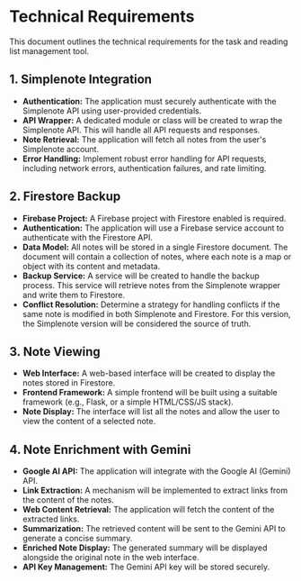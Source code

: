 # Technical Requirements

This document outlines the technical requirements for the task and reading list management tool.

## 1. Simplenote Integration

- **Authentication:** The application must securely authenticate with the Simplenote API using user-provided credentials.
- **API Wrapper:** A dedicated module or class will be created to wrap the Simplenote API. This will handle all API requests and responses.
- **Note Retrieval:** The application will fetch all notes from the user's Simplenote account.
- **Error Handling:** Implement robust error handling for API requests, including network errors, authentication failures, and rate limiting.

## 2. Firestore Backup

- **Firebase Project:** A Firebase project with Firestore enabled is required.
- **Authentication:** The application will use a Firebase service account to authenticate with the Firestore API.
- **Data Model:** All notes will be stored in a single Firestore document. The document will contain a collection of notes, where each note is a map or object with its content and metadata.
- **Backup Service:** A service will be created to handle the backup process. This service will retrieve notes from the Simplenote wrapper and write them to Firestore.
- **Conflict Resolution:** Determine a strategy for handling conflicts if the same note is modified in both Simplenote and Firestore. For this version, the Simplenote version will be considered the source of truth.

## 3. Note Viewing

- **Web Interface:** A web-based interface will be created to display the notes stored in Firestore.
- **Frontend Framework:** A simple frontend will be built using a suitable framework (e.g., Flask, or a simple HTML/CSS/JS stack).
- **Note Display:** The interface will list all the notes and allow the user to view the content of a selected note.

## 4. Note Enrichment with Gemini

- **Google AI API:** The application will integrate with the Google AI (Gemini) API.
- **Link Extraction:** A mechanism will be implemented to extract links from the content of the notes.
- **Web Content Retrieval:** The application will fetch the content of the extracted links.
- **Summarization:** The retrieved content will be sent to the Gemini API to generate a concise summary.
- **Enriched Note Display:** The generated summary will be displayed alongside the original note in the web interface.
- **API Key Management:** The Gemini API key will be stored securely.
